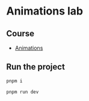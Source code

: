 # Animations lab

## Course

- [Animations](https://animations.dev/)

## Run the project

```bash
pnpm i

pnpm run dev
```